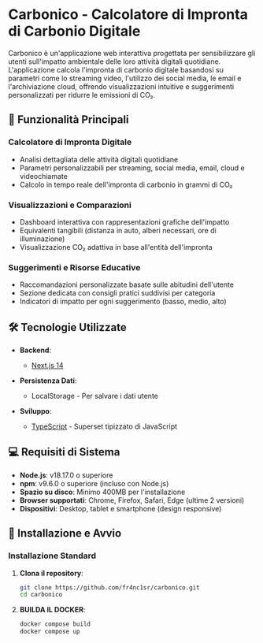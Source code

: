 # Carbonico - Calcolatore di Impronta di Carbonio Digitale

Carbonico è un'applicazione web interattiva progettata per sensibilizzare gli utenti sull'impatto ambientale delle loro attività digitali quotidiane. L'applicazione calcola l'impronta di carbonio digitale basandosi su parametri come lo streaming video, l'utilizzo dei social media, le email e l'archiviazione cloud, offrendo visualizzazioni intuitive e suggerimenti personalizzati per ridurre le emissioni di CO₂.

## 🌱 Funzionalità Principali

### Calcolatore di Impronta Digitale
- Analisi dettagliata delle attività digitali quotidiane
- Parametri personalizzabili per streaming, social media, email, cloud e videochiamate
- Calcolo in tempo reale dell'impronta di carbonio in grammi di CO₂

### Visualizzazioni e Comparazioni
- Dashboard interattiva con rappresentazioni grafiche dell'impatto
- Equivalenti tangibili (distanza in auto, alberi necessari, ore di illuminazione)
- Visualizzazione CO₂ adattiva in base all'entità dell'impronta


### Suggerimenti e Risorse Educative
- Raccomandazioni personalizzate basate sulle abitudini dell'utente
- Sezione dedicata con consigli pratici suddivisi per categoria
- Indicatori di impatto per ogni suggerimento (basso, medio, alto)

## 🛠️ Tecnologie Utilizzate

- **Backend**:
  - [Next.js 14](https://nextjs.org/)

- **Persistenza Dati**:
  - LocalStorage - Per salvare i dati utente

- **Sviluppo**:
  - [TypeScript](https://www.typescriptlang.org/) - Superset tipizzato di JavaScript


## 💻 Requisiti di Sistema

- **Node.js**: v18.17.0 o superiore
- **npm**: v9.6.0 o superiore (incluso con Node.js)
- **Spazio su disco**: Minimo 400MB per l'installazione
- **Browser supportati**: Chrome, Firefox, Safari, Edge (ultime 2 versioni)
- **Dispositivi**: Desktop, tablet e smartphone (design responsive)

## 🚀 Installazione e Avvio

### Installazione Standard

1. **Clona il repository**:
   ```bash
   git clone https://github.com/fr4nc1sr/carbonico.git
   cd carbonico
2. **BUILDA IL DOCKER**:
   ```bash
   docker compose build
   docker compose up

